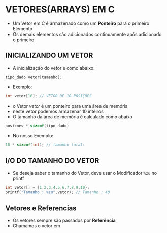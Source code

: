 # VETORES(ARRAYS) EM C

* Um Vetor em C é armazenado como um **Ponteiro** para o primeiro Elemento
* Os demais elementos são adicionados continuamente após adicionado o primeiro

## INICIALIZANDO UM VETOR

* A inicialização do vetor é como abaixo:

```c
tipo_dado vetor[tamanho];
```
* Exemplo:

```c
int vetor[10]; // VETOR DE 10 POSIÇÕES
```

* o Vetor _vetor_ é um ponteiro para uma área de memória
* neste vetor podemos armazenar 10 inteiros
* O tamanho da área de memória é calculado como abaixo

```c
posicoes * sizeof(tipo_dado)
```

* No nosso Exemplo:

```c
10 * sizeof(int); // tamanho total: 
```

## I/O DO TAMANHO DO VETOR

* Se deseja saber o tamanho do Vetor, deve usar o Modificador `%zu` no printf

```c
int vetor[] = {1,2,3,4,5,6,7,8,9,10};
printf("Tamanho : %zu",vetor); // Tamanho : 40
```


## Vetores e Referencias

* Os vetores sempre são passados por **Referência** 
* Chamamos o vetor em
